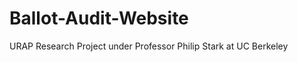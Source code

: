 Ballot-Audit-Website
====================

URAP Research Project under Professor Philip Stark at UC Berkeley
